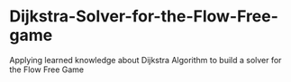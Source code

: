 # Dijkstra-Solver-for-the-Flow-Free-game
Applying learned knowledge about Dijkstra Algorithm to build a solver for the Flow Free Game
